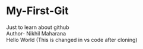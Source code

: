 # My-First-Git
Just to learn about github<br>
Author- Nikhil Maharana<br>
Hello World (This is changed in vs code after cloning)
